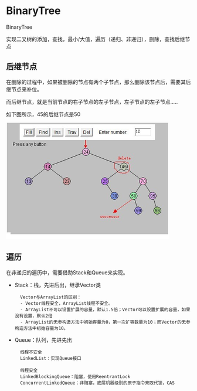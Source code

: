 # BinaryTree
BinaryTree

实现二叉树的添加，查找，最小/大值，遍历（递归、非递归），删除，查找后继节点

## 后继节点

在删除的过程中，如果被删除的节点有两个子节点，那么删除该节点后，需要其后继节点来补位。

而后继节点，就是当前节点的右子节点的左子节点，左子节点的左子节点.....

如下图所示，45的后继节点是50

![](MyBinaryTree/pic/BinaryTree_delete.jpg)

## 遍历

在非递归的遍历中，需要借助Stack和Queue来实现。

- Stack：栈，先进后出，继承Vector类

        Vector与ArrayList的区别：
        - Vector线程安全，ArrayList线程不安全。
        - ArrayList不可以设置扩展的容量，默认1.5倍；Vector可以设置扩展的容量，如果没有设置，默认2倍 
        - ArrayList的无参构造方法中初始容量为0，第一次扩容数量为10；而Vector的无参构造方法中初始容量为10。 
        
- Queue：队列，先进先出
        
        线程不安全
        LinkedList：实现Queue接口
        
        线程安全
        LinkedBlockingQueue：阻塞，使用ReentrantLock
        ConcurrentLinkedQueue：非阻塞，底层机器级别的原子指令来取代锁，CAS

